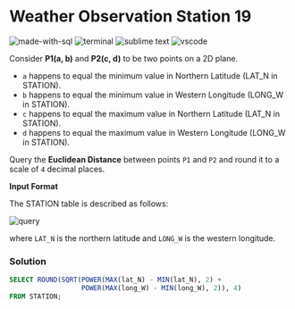# Weather Observation Station 19
![made-with-sql](https://img.shields.io/badge/Made%20with-SQL-007396.svg)
![terminal](https://img.shields.io/badge/Windows%20Terminal-4D4D4D?logo=windows%20terminal&logoColor=white)
![sublime text](https://img.shields.io/badge/sublime_text-%23575757.svg?logo=sublime-text&logoColor=important)
![vscode](https://img.shields.io/badge/Visual_Studio_Code-0078D4?logo=visual%20studio%20code&logoColor=white)

Consider **P1(a, b)** and **P2(c, d)** to be two points on a 2D plane.
- `a` happens to equal the minimum value in Northern Latitude (LAT_N in STATION).
- `b` happens to equal the minimum value in Western Longitude (LONG_W in STATION).
- `c` happens to equal the maximum value in Northern Latitude (LAT_N in STATION).
- `d` happens to equal the maximum value in Western Longitude (LONG_W in STATION).

Query the **Euclidean Distance** between points `P1` and `P2` and round it to a scale of `4` decimal places.

**Input Format**

The STATION table is described as follows:

![query](https://s3.amazonaws.com/hr-challenge-images/9336/1449345840-5f0a551030-Station.jpg)

where `LAT_N` is the northern latitude and `LONG_W` is the western longitude.

### Solution
```sql
SELECT ROUND(SQRT(POWER(MAX(lat_N) - MIN(lat_N), 2) +
                  POWER(MAX(long_W) - MIN(long_W), 2)), 4)
FROM STATION;
```